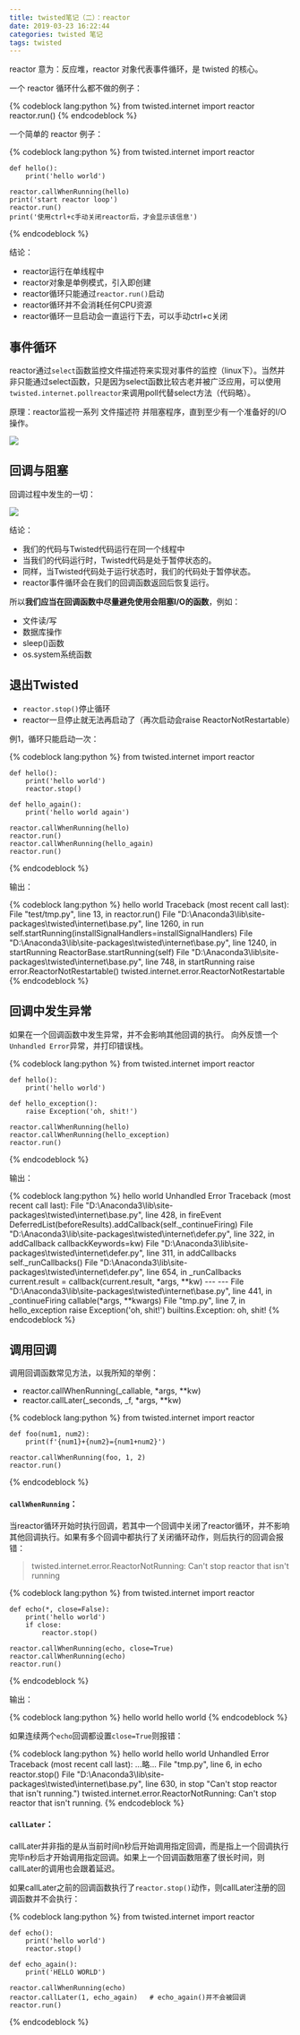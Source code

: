 ```yaml
---
title: twisted笔记（二）：reactor
date: 2019-03-23 16:22:44
categories: twisted 笔记
tags: twisted
---
```


reactor 意为：反应堆，reactor 对象代表事件循环，是 twisted 的核心。

<!--more-->

一个 reactor 循环什么都不做的例子：

{% codeblock lang:python %}
    from twisted.internet import reactor
    reactor.run()
{% endcodeblock %}

一个简单的 reactor 例子：

{% codeblock lang:python %}
    from twisted.internet import reactor

    def hello():
        print('hello world')

    reactor.callWhenRunning(hello)
    print('start reactor loop')
    reactor.run()
    print('使用ctrl+c手动关闭reactor后，才会显示该信息')
{% endcodeblock %}

结论：

- reactor运行在单线程中
- reactor对象是单例模式，引入即创建
- reactor循环只能通过`reactor.run()`启动
- reactor循环并不会消耗任何CPU资源
- reactor循环一旦启动会一直运行下去，可以手动ctrl+c关闭

事件循环
----------

reactor通过`select`函数监控文件描述符来实现对事件的监控（linux下）。当然并非只能通过select函数，只是因为select函数比较古老并被广泛应用，可以使用`twisted.internet.pollreactor`来调用poll代替select方法（代码略）。

原理：reactor监视一系列 文件描述符 并阻塞程序，直到至少有一个准备好的I/O操作。

![](/images/twisted-notes/p02_reactor-1.png)

回调与阻塞
-----------

回调过程中发生的一切：

![](/images/twisted-notes/p03_reactor-callback.png)

结论：

- 我们的代码与Twisted代码运行在同一个线程中
- 当我们的代码运行时，Twisted代码是处于暂停状态的。
- 同样，当Twisted代码处于运行状态时，我们的代码处于暂停状态。
- reactor事件循环会在我们的回调函数返回后恢复运行。

所以**我们应当在回调函数中尽量避免使用会阻塞I/O的函数**，例如：

- 文件读/写
- 数据库操作
- sleep()函数
- os.system系统函数

退出Twisted
----------

- `reactor.stop()`停止循环
- reactor一旦停止就无法再启动了（再次启动会raise ReactorNotRestartable）

例1，循环只能启动一次：

{% codeblock lang:python %}
    from twisted.internet import reactor

    def hello():
        print('hello world')
        reactor.stop()

    def hello_again():
        print('hello world again')

    reactor.callWhenRunning(hello)
    reactor.run()
    reactor.callWhenRunning(hello_again)
    reactor.run()
{% endcodeblock %}

输出：

{% codeblock lang:python %}
    hello world
    Traceback (most recent call last):
      File "test/tmp.py", line 13, in <module>
        reactor.run()
      File "D:\Anaconda3\lib\site-packages\twisted\internet\base.py", line 1260, in run
        self.startRunning(installSignalHandlers=installSignalHandlers)
      File "D:\Anaconda3\lib\site-packages\twisted\internet\base.py", line 1240, in startRunning
        ReactorBase.startRunning(self)
      File "D:\Anaconda3\lib\site-packages\twisted\internet\base.py", line 748, in startRunning
        raise error.ReactorNotRestartable()
    twisted.internet.error.ReactorNotRestartable
{% endcodeblock %}


回调中发生异常
--------------

如果在一个回调函数中发生异常，并不会影响其他回调的执行。
向外反馈一个`Unhandled Error`异常，并打印错误栈。


{% codeblock lang:python %}
    from twisted.internet import reactor

    def hello():
        print('hello world')

    def hello_exception():
        raise Exception('oh, shit!')
        
    reactor.callWhenRunning(hello)
    reactor.callWhenRunning(hello_exception)
    reactor.run()
{% endcodeblock %}

输出：

{% codeblock lang:python %}
    hello world
    Unhandled Error
    Traceback (most recent call last):
      File "D:\Anaconda3\lib\site-packages\twisted\internet\base.py", line 428, in fireEvent
        DeferredList(beforeResults).addCallback(self._continueFiring)
      File "D:\Anaconda3\lib\site-packages\twisted\internet\defer.py", line 322, in addCallback
        callbackKeywords=kw)
      File "D:\Anaconda3\lib\site-packages\twisted\internet\defer.py", line 311, in addCallbacks
        self._runCallbacks()
      File "D:\Anaconda3\lib\site-packages\twisted\internet\defer.py", line 654, in _runCallbacks
        current.result = callback(current.result, *args, **kw)
    --- <exception caught here> ---
      File "D:\Anaconda3\lib\site-packages\twisted\internet\base.py", line 441, in _continueFiring
        callable(*args, **kwargs)
      File "tmp.py", line 7, in hello_exception
        raise Exception('oh, shit!')
    builtins.Exception: oh, shit!
{% endcodeblock %}

调用回调
--------

调用回调函数常见方法，以我所知的举例：

- reactor.callWhenRunning(_callable, *args, **kw)
- reactor.callLater(_seconds, _f, *args, **kw)

{% codeblock lang:python %}
    from twisted.internet import reactor

    def foo(num1, num2):
        print(f'{num1}+{num2}={num1+num2}')

    reactor.callWhenRunning(foo, 1, 2)
    reactor.run()
{% endcodeblock %}

#### `callWhenRunning`：

当reactor循环开始时执行回调，若其中一个回调中关闭了reactor循环，并不影响其他回调执行。如果有多个回调中都执行了关闭循环动作，则后执行的回调会报错：

> twisted.internet.error.ReactorNotRunning: Can't stop reactor that isn't running

{% codeblock lang:python %}
    from twisted.internet import reactor

    def echo(*, close=False):
        print('hello world')
        if close:
            reactor.stop()

    reactor.callWhenRunning(echo, close=True)
    reactor.callWhenRunning(echo)
    reactor.run()
{% endcodeblock %}

输出：

{% codeblock lang:python %}
    hello world
    hello world
{% endcodeblock %}

如果连续两个`echo`回调都设置`close=True`则报错：

{% codeblock lang:python %}
    hello world
    hello world
    Unhandled Error
    Traceback (most recent call last):
      ...略...
      File "tmp.py", line 6, in echo
        reactor.stop()
      File "D:\Anaconda3\lib\site-packages\twisted\internet\base.py", line 630, in stop
        "Can't stop reactor that isn't running.")
    twisted.internet.error.ReactorNotRunning: Can't stop reactor that isn't running.
{% endcodeblock %}

#### `callLater`：

callLater并非指的是从当前时间n秒后开始调用指定回调，而是指上一个回调执行完毕n秒后才开始调用指定回调。如果上一个回调函数阻塞了很长时间，则callLater的调用也会跟着延迟。

如果callLater之前的回调函数执行了`reactor.stop()`动作，则callLater注册的回调函数并不会执行：

{% codeblock lang:python %}
    from twisted.internet import reactor

    def echo():
        print('hello world')
        reactor.stop()

    def echo_again():
        print('HELLO WORLD')

    reactor.callWhenRunning(echo)
    reactor.callLater(1, echo_again)   # echo_again()并不会被回调
    reactor.run()
{% endcodeblock %}


